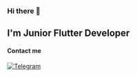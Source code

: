 ### Hi there 👋
## I'm Junior Flutter Developer

#### Contact me
[![Telegram](https://user-images.githubusercontent.com/11369675/154761580-f65a62d6-3683-4353-ac99-dc808d8a9e1b.png)](https://t.me/systeamnikc)

<!--
**nursik08/nursik08** is a ✨ _special_ ✨ repository because its `README.md` (this file) appears on your GitHub profile.

Here are some ideas to get you started:

- 🔭 I’m currently working on ...
- 🌱 I’m currently learning ...
- 👯 I’m looking to collaborate on ...
- 🤔 I’m looking for help with ...
- 💬 Ask me about ...
- 📫 How to reach me: ...
- 😄 Pronouns: ...
- ⚡ Fun fact: ...
-->
